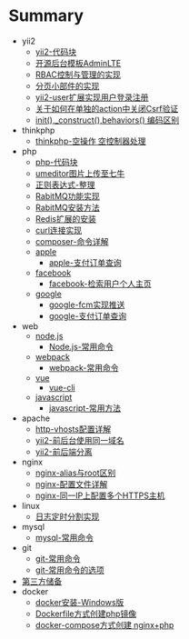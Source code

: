 # Summary

* yii2
  * [yii2-代码块](yii2/yii2-代码块.md)
  * [开源后台模板AdminLTE](yii2/使用开源后台模板adminlte.md)
  * [RBAC控制与管理的实现](yii2/后台实现rbac权限管理方法.md)
  * [分页小部件的实现](yii2/分页小部件的实现.md)
  * [yii2-user扩展实现用户登录注册](yii2/yii2-user扩展实现用户登录注册.md)
  * [关于如何在单独的action中关闭Csrf验证](yii2/关于如何在单独的action中关闭csrf验证--技术分享-.md)
  * [init\(\),\_construct\(\),behaviors\(\) 编码区别](yii2/init-construct-behaviors-编码区别.md)
* thinkphp
  * [thinkphp-空操作 空控制器处理](thinkphp/thinkphp-空操作-空控制器处理.md)
* php
  * [php-代码块](php/php-代码块.md)
  * [umeditor图片上传至七牛](php/umeditor图片上传至七牛.md)
  * [正则表达式-整理](php/正则表达式-语法.md)
  * [RabitMQ功能实现](php/rabbitmq功能实现.md)
  * [RabitMQ安装方法](php/rabbitmq安装方法.md)
  * [Redis扩展的安装](php/redis扩展的安装.md)
  * [curl连接实现](php/curl连接实现.md)
  * [composer-命令详解](php/composer-命令详解.md)
  * [apple](php/apple/apple.md)
    * [apple-支付订单查询](php/apple/苹果内购订单验证.md)
  * [facebook](php/facebook/facebook.md)
    * [facebook-检索用户个人主页](php/facebook/facebook-检索用户个人主页.md)
  * [google](php/google/google.md)
    * [google-fcm实现推送](php/google/google-fcm推送.md)
    * [google-支付订单查询](php/google/google-支付订单查询.md)
* web
  * [node.js](web/node.js/node.js.md)
    * [Node.js-常用命令](web/node.js/Node.js-常用命令.md)
  * [webpack](web/webpack/webpack.md)
    * [webpack-常用命令](web/webpack/webpack-常用命令.md)
  * [vue](web/vue/vue.md)
    * [vue-cli](web/vue/vue-cli.md)
  * [javascript](web/javascript/javascript.md)
    * [javascript-常用方法](web/javascript/javascript-常用方法.md)
* apache
  * [http-vhosts配置详解](apche/http-vhosts配置详解.md)
  * [yii2-前后台使用同一域名](apche/yii2-前后台使用同一域名.md)
  * [yii2-前后端分离](apche/yii2-前后端分离.md)
* nginx
  * [nginx-alias与root区别](nginx/nginx-alias与root区别.md)
  * [nginx-配置文件详解](nginx/nginx-.md)
  * [nginx-同一IP上配置多个HTTPS主机](nginx/nginx-同一IP配置多个https主机.md)
* linux
  * [日志定时分割实现](linux/日志定时分割实现.md)
* mysql
  * [mysql-常用命令](mysql/mysql-常用命令.md)
* git
  * [git-常用命令](git/git-常用命令.md)
  * [git-常用命令的选项](git/git-常用命令的选项.md)
* [第三方储备](third_party_reserves/第三方储备.md)
* docker
  * [docker安装-Windows版](docker/docker安装-windows版.md)
  * [Dockerfile方式创建php镜像](docker/dockerfilefang-shi-chuang-jian-jing-xiang.md)
  * [docker-compose方式创建 nginx+php](docker/docker-composefang-shichuang-jian-nginx-+-php.md)


